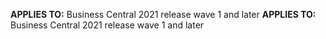 <span data-ttu-id="20b4e-101"><Token> **APPLIES TO:** Business Central 2021 release wave 1 and later</Token></span><span class="sxs-lookup"><span data-stu-id="20b4e-101"><Token> **APPLIES TO:** Business Central 2021 release wave 1 and later</Token></span></span>